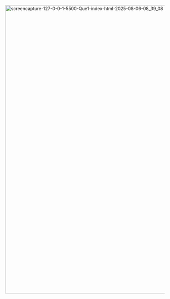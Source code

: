 <img width="1920" height="912" alt="screencapture-127-0-0-1-5500-Que1-index-html-2025-08-06-08_39_08" src="https://github.com/user-attachments/assets/372761b1-c91e-4079-9758-a35a4ab8460f" />
